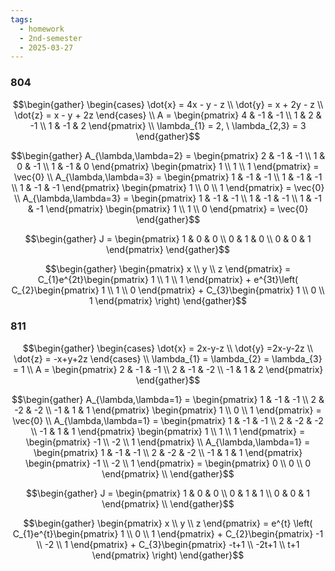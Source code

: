 ```yaml
---
tags:
  - homework
  - 2nd-semester
  - 2025-03-27
---
```


### 804

$$\begin{gather}
\begin{cases}
\dot{x} = 4x - y - z \\
\dot{y} = x + 2y - z \\
\dot{z} = x - y + 2z
\end{cases} \\
A = \begin{pmatrix}
4 & -1 & -1 \\
1 & 2 & -1 \\
1 & -1 & 2
\end{pmatrix} \\
\lambda_{1} = 2, \ \lambda_{2,3} = 3
\end{gather}$$

$$\begin{gather}
A_{\lambda,\lambda=2} = \begin{pmatrix}
2 & -1 & -1 \\
1 & 0 & -1 \\
1 & -1 & 0
\end{pmatrix} \begin{pmatrix}
1 \\
1 \\
1
\end{pmatrix} = \vec{0} \\
A_{\lambda,\lambda=3} = \begin{pmatrix}
1 & -1 & -1 \\
1 & -1 & -1 \\
1 & -1 & -1
\end{pmatrix} \begin{pmatrix}
1 \\
0 \\
1
\end{pmatrix} = \vec{0} \\
A_{\lambda,\lambda=3} = \begin{pmatrix}
1 & -1 & -1 \\
1 & -1 & -1 \\
1 & -1 & -1
\end{pmatrix} \begin{pmatrix}
1 \\
1 \\
0
\end{pmatrix} = \vec{0}
\end{gather}$$

$$\begin{gather}
J = \begin{pmatrix}
1 & 0 & 0 \\
0 & 1 & 0 \\
0 & 0 & 1
\end{pmatrix}
\end{gather}$$

$$\begin{gather}
\begin{pmatrix}
x \\
y \\
z
\end{pmatrix} = C_{1}e^{2t}\begin{pmatrix}
1 \\
1 \\
1
\end{pmatrix} + e^{3t}\left( C_{2}\begin{pmatrix}
1 \\
1 \\
0
\end{pmatrix} + C_{3}\begin{pmatrix}
1 \\
0 \\
1
\end{pmatrix} \right) 
\end{gather}$$

### 811

$$\begin{gather}
\begin{cases}
\dot{x} = 2x-y-z \\
\dot{y} =2x-y-2z \\
\dot{z} = -x+y+2z
\end{cases} \\
\lambda_{1} = \lambda_{2} = \lambda_{3} = 1 \\
A = \begin{pmatrix}
2 & -1 & -1 \\
2 & -1 & -2 \\
-1 & 1 & 2
\end{pmatrix}
\end{gather}$$

$$\begin{gather}
A_{\lambda,\lambda=1} = \begin{pmatrix}
1 & -1 & -1 \\
2 & -2 & -2 \\
-1 & 1 & 1
\end{pmatrix} \begin{pmatrix}
1 \\
0 \\
1
\end{pmatrix} = \vec{0} \\
A_{\lambda,\lambda=1} = \begin{pmatrix}
1 & -1 & -1 \\
2 & -2 & -2 \\
-1 & 1 & 1
\end{pmatrix} \begin{pmatrix}
1 \\
1 \\
1
\end{pmatrix} = \begin{pmatrix}
-1 \\
-2 \\
1
\end{pmatrix} \\
A_{\lambda,\lambda=1} = \begin{pmatrix}
1 & -1 & -1 \\
2 & -2 & -2 \\
-1 & 1 & 1
\end{pmatrix} \begin{pmatrix}
-1 \\
-2 \\
1
\end{pmatrix} = \begin{pmatrix}
0 \\
0 \\
0
\end{pmatrix} \\
\end{gather}$$

$$\begin{gather}
J = \begin{pmatrix}
1 & 0 & 0 \\
0 & 1 & 1 \\
0 & 0 & 1
\end{pmatrix} \\
\end{gather}$$

$$\begin{gather}
\begin{pmatrix}
x \\
y \\
z
\end{pmatrix} = e^{t} \left( C_{1}e^{t}\begin{pmatrix}
1 \\
0 \\
1
\end{pmatrix} + C_{2}\begin{pmatrix}
-1 \\
-2 \\
1
\end{pmatrix} + C_{3}\begin{pmatrix}
-t+1 \\
-2t+1 \\
t+1
\end{pmatrix} \right) 
\end{gather}$$